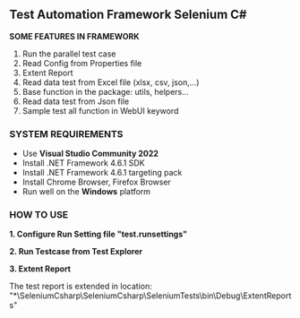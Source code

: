 
## Test Automation Framework Selenium C#

**SOME FEATURES IN FRAMEWORK**

1. Run the parallel test case
2. Read Config from Properties file
3. Extent Report
4. Read data test from Excel file (xlsx, csv, json,...)
5. Base function in the package: utils, helpers...
6. Read data test from Json file
7. Sample test all function in WebUI keyword


### **SYSTEM REQUIREMENTS**

- Use **Visual Studio Community 2022** 
- Install .NET Framework 4.6.1 SDK
- Install .NET Framework 4.6.1 targeting pack
- Install Chrome Browser, Firefox Browser
- Run well on the **Windows** platform


### **HOW TO USE**

**1. Configure Run Setting file "test.runsettings"**

**2. Run Testcase from Test Explorer**

**3. Extent Report**

The test report is extended in location: "*\\SeleniumCsharp\SeleniumCsharp\SeleniumTests\bin\Debug\ExtentReports"

